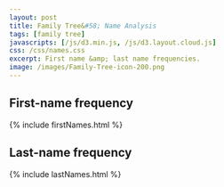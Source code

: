 ```yaml
---
layout: post
title: Family Tree&#58; Name Analysis
tags: [family tree]
javascripts: [/js/d3.min.js, /js/d3.layout.cloud.js]
css: /css/names.css
excerpt: First name &amp; last name frequencies.
image: /images/Family-Tree-icon-200.png
---
```


## First-name frequency

{% include firstNames.html %}

## Last-name frequency

{% include lastNames.html %}
